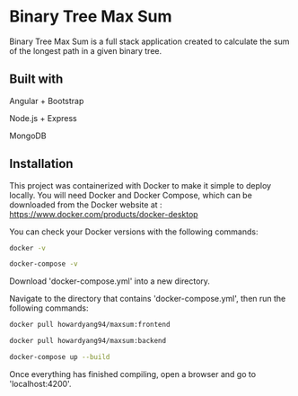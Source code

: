 # Binary Tree Max Sum
Binary Tree Max Sum is a full stack application created to calculate the sum of the longest path in a given binary tree.

## Built with

Angular + Bootstrap

Node.js + Express

MongoDB

## Installation
This project was containerized with Docker to make it simple to deploy locally.  You will need Docker and Docker Compose, which can be downloaded from the Docker website at : https://www.docker.com/products/docker-desktop 

You can check your Docker versions with the following commands: 

```bash
docker -v

docker-compose -v
```

Download 'docker-compose.yml' into a new directory.

Navigate to the directory that contains 'docker-compose.yml', then run the following commands:

```bash
docker pull howardyang94/maxsum:frontend

docker pull howardyang94/maxsum:backend

docker-compose up --build
```

Once everything has finished compiling, open a browser and go to 'localhost:4200'.
